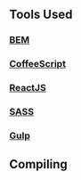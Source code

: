 ## Tools Used
### [BEM](https://en.bem.info/)
### [CoffeeScript](http://coffeescript.org/)
### [ReactJS](http://facebook.github.io/react/)
### [SASS](http://sass-lang.com/)
### [Gulp](http://gulpjs.com/)

## Compiling
